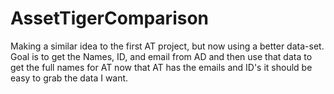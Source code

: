 # AssetTigerComparison
Making a similar idea to the first AT project, but now using a better data-set. 
Goal is to get the Names, ID, and email from AD and then use that data to get the full names for AT
now that AT has the emails and ID's it should be easy to grab the data I want.
